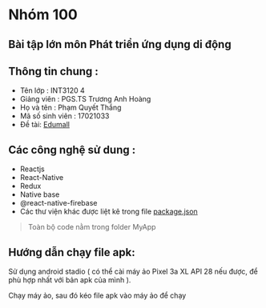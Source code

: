 Nhóm 100 
========
Bài tập lớn môn Phát triển ứng dụng di động
-------------------------------------------
Thông tin chung :
----------------
 * Tên lớp : INT3120 4
 * Giảng viên : PGS.TS Trương Anh Hoàng
 * Họ và tên : Phạm Quyết Thắng
 * Mã số sinh viên : 17021033
 * Đề tài: [Edumall](https://play.google.com/store/apps/details?id=topica.edumall.edu.vn)

Các công nghệ sử dung :
-----------------------
 * Reactjs
 * React-Native
 * Redux
 * Native base
 * @react-native-firebase
 * Các thư viện khác được liệt kê trong file [package.json](https://github.com/phamquyetthang/INT3120-2020/blob/master/100/MyApp/package.json)

> Toàn bộ code nằm trong folder MyApp

Hướng dẫn chạy file apk:
------------------------

Sử dụng android stadio ( có thể cài máy ảo Pixel 3a XL API 28 nếu được, để phù hợp nhất với bản apk của mình ).

Chạy máy ảo, sau đó kéo file apk vào máy ảo để chạy
